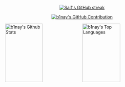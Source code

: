 <p align="center">
  <a href="https://github.com/b1nay">
    <img
      src="https://github-readme-streak-stats.herokuapp.com/?user=b1nay&theme=radical&border=7F3FBF&background=0D1117"
      alt="Saif's GitHub streak"
    />
  </a>
</p>

<p align="center">
  <a href="https://github.com/b1nay">
    <img
      src="https://github-profile-summary-cards.vercel.app/api/cards/profile-details?username=b1nay&theme=radical"
      alt="b1nay's GitHub Contribution"
    />
  </a>
</p>

<a>
  <a href="https://github.com/b1nay"
    ><img
      alt="b1nay's Github Stats"
      src="https://denvercoder1-github-readme-stats.vercel.app/api?username=b1nay&show_icons=true&count_private=true&theme=react&border_color=7F3FBF&bg_color=0D1117&title_color=F85D7F&icon_color=F8D866"
      height="192px"
      width="49.5%"
  /></a>
  <a href="https://github.com/b1nay"
    ><img
      alt="b1nay's Top Languages"
      src="https://denvercoder1-github-readme-stats.vercel.app/api/top-langs/?username=b1nay&langs_count=8&layout=compact&theme=react&border_color=7F3FBF&bg_color=0D1117&title_color=F85D7F&icon_color=F8D866"
      height="192px"
      width="49.5%"
  /></a>
  <br />
</a>
